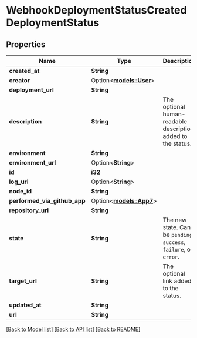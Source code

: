 # WebhookDeploymentStatusCreatedDeploymentStatus

## Properties

Name | Type | Description | Notes
------------ | ------------- | ------------- | -------------
**created_at** | **String** |  | 
**creator** | Option<[**models::User**](User.md)> |  | 
**deployment_url** | **String** |  | 
**description** | **String** | The optional human-readable description added to the status. | 
**environment** | **String** |  | 
**environment_url** | Option<**String**> |  | [optional]
**id** | **i32** |  | 
**log_url** | Option<**String**> |  | [optional]
**node_id** | **String** |  | 
**performed_via_github_app** | Option<[**models::App7**](App_7.md)> |  | [optional]
**repository_url** | **String** |  | 
**state** | **String** | The new state. Can be `pending`, `success`, `failure`, or `error`. | 
**target_url** | **String** | The optional link added to the status. | 
**updated_at** | **String** |  | 
**url** | **String** |  | 

[[Back to Model list]](../README.md#documentation-for-models) [[Back to API list]](../README.md#documentation-for-api-endpoints) [[Back to README]](../README.md)


